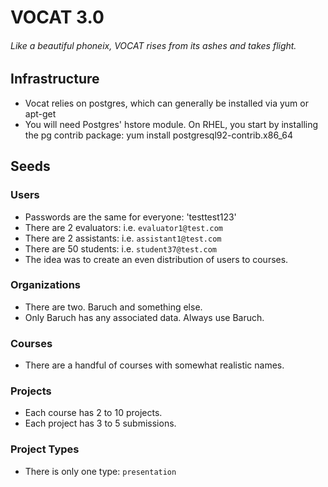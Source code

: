 # VOCAT 3.0
###### Like a beautiful phoneix, VOCAT rises from its ashes and takes flight.

## Infrastructure
- Vocat relies on postgres, which can generally be installed via yum or apt-get
- You will need Postgres' hstore module. On RHEL, you start by installing the pg contrib package: yum install postgresql92-contrib.x86_64

## Seeds

### Users
- Passwords are the same for everyone: 'testtest123'
- There are 2 evaluators: i.e. `evaluator1@test.com`
- There are 2 assistants: i.e. `assistant1@test.com`
- There are 50 students: i.e. `student37@test.com`
- The idea was to create an even distribution of users to courses. 

### Organizations
- There are two. Baruch and something else. 
- Only Baruch has any associated data. Always use Baruch.

### Courses
- There are a handful of courses with somewhat realistic names.

### Projects
- Each course has 2 to 10 projects.
- Each project has 3 to 5 submissions.

### Project Types
- There is only one type: `presentation`

